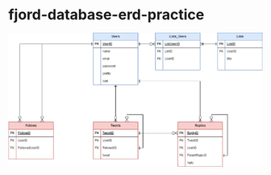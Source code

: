 # fjord-database-erd-practice
[![](./Twitter.drawio.png)](https://app.diagrams.net/#Hnpakk%2Ffjord-database-erd-practice%2Fmain%2FTwitter.drawio.png)
